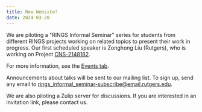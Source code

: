 ```yaml
---
title: New Website!
date: 2024-03-20
---
```


We are piloting a "RINGS Informal Seminar" series for students from different RINGS projects working on related topics to present their work in progress. Our first scheduled speaker is Zonghong Liu (Rutgers), who is working on Project [CNS-2148182](https://www.nsf.gov/awardsearch/showAward?AWD_ID=2148182).

For more information, see the [Events tab](https://realtime-rutgers.github.io/event/).

Announcements about talks will be sent to our mailing list. To sign up, send any email to [rings_informal_seminar-subscribe@email.rutgers.edu](rings_informal_seminar-subscribe@email.rutgers.edu).

We are also piloting a Zulip server for discussions. If you are interested in an invitation link, please contact us.